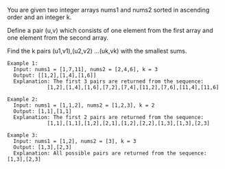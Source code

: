 You are given two integer arrays nums1 and nums2 sorted in ascending order and an integer k.

Define a pair (u,v) which consists of one element from the first array and one element from the second array.

Find the k pairs (u1,v1),(u2,v2) ...(uk,vk) with the smallest sums.

```
Example 1:
  Input: nums1 = [1,7,11], nums2 = [2,4,6], k = 3
  Output: [[1,2],[1,4],[1,6]]
  Explanation: The first 3 pairs are returned from the sequence:
             [1,2],[1,4],[1,6],[7,2],[7,4],[11,2],[7,6],[11,4],[11,6]

Example 2:
  Input: nums1 = [1,1,2], nums2 = [1,2,3], k = 2
  Output: [1,1],[1,1]
  Explanation: The first 2 pairs are returned from the sequence:
             [1,1],[1,1],[1,2],[2,1],[1,2],[2,2],[1,3],[1,3],[2,3]

Example 3:
  Input: nums1 = [1,2], nums2 = [3], k = 3
  Output: [1,3],[2,3]
  Explanation: All possible pairs are returned from the sequence: [1,3],[2,3]
```